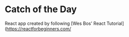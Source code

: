 # Catch of the Day

React app created by following [Wes Bos' React Tutorial](https://reactforbeginners.com/
